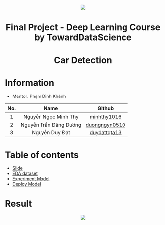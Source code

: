 <p align="center">
  <img src="https://scontent.fsgn2-1.fna.fbcdn.net/v/t1.15752-9/279070041_445574760569446_1442670664230132909_n.png?_nc_cat=105&ccb=1-6&_nc_sid=ae9488&_nc_ohc=8ba1HMMxHecAX8mb7as&_nc_ht=scontent.fsgn2-1.fna&oh=03_AVLsHvWqpHD63qq07mnZwZSLa7N8BB0heQdLX0RM98m7_Q&oe=629E471F" />
</p>


# <p align="center"> Final Project - Deep Learning Course by TowardDataScience
  
# <p align="center"> Car Detection

# Information
- Mentor: Phạm Đình Khánh 
 
|No.|Name|Github|
|:---:|:----------------:|:-----------:|
|1|Nguyễn Ngọc Minh Thy|[minhthy1016](https://github.com/minhthy1016?fbclid=IwAR35g875tOgyfevfG1BZhSTAtUcgGKCHJrDmtFFtNOcPhegEYdlPNjbeVd0)|
|2|Nguyễn Trần Đăng Dương|[duongngyn0510](https://github.com/duongngyn0510?fbclid=IwAR3Zhx2LcqGe0iIkqtisalSwaDlMcqSCz38s5Tv7J9T8SdU32h0h-d2KjOQ)|
|3|Nguyễn Duy Đạt|[duydattqta13](https://github.com/duydattqta13)| 
  
# Table of contents
- [Slide](https://github.com/duydattqta13/Car_Detection-FinalProject-DLK1/blob/main/Car%20Detection_.pptx)
- [EDA dataset](https://github.com/duydattqta13/Car_Detection-FinalProject-DLK1/blob/main/EDA-%20CarDetection.ipynb)
- [Experiment Model](https://github.com/duydattqta13/Car_Detection-FinalProject-DLK1/blob/main/Implement%20with%20YoloV5.ipynb)
- [Deploy Model](https://github.com/duydattqta13/Car_Detection-FinalProject-DLK1/tree/main/Deploy%20on%20Flask%20App)
 
 # Result
 
<p align="center">
  <img src="https://cdn.fbsbx.com/v/t59.2708-21/280104342_532554321650579_2269240181116316257_n.gif?_nc_cat=111&ccb=1-6&_nc_sid=041f46&_nc_ohc=-aFpaYS4AoMAX__6gxT&_nc_ht=cdn.fbsbx.com&oh=03_AVKuE36GYQpph0KUk0c6sJ4RTxQ8XDad89tzhhMTaV7lkA&oe=627E622B" />
</p>
